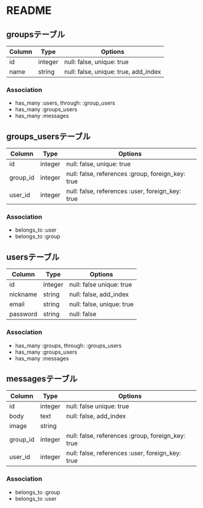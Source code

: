 # README

## groupsテーブル
|Column|Type|Options|
|------|----|-------|
|id|integer|null: false, unique: true|
|name|string|null: false, unique: true, add_index|
### Association
- has_many :users, through: :group_users
- has_many :groups_users
- has_many :messages

## groups_usersテーブル
|Column|Type|Options|
|------|----|-------|
|id|integer|null: false, unique: true|
|group_id|integer|null: false, references :group, foreign_key: true|
|user_id|integer|null: false, references :user, foreign_key: true|
### Association
- belongs_to :user
- belongs_to :group

## usersテーブル
|Column|Type|Options|
|------|----|-------|
|id|integer|null: false unique: true|
|nickname|string|null: false, add_index|
|email|string|null: false, unique: true|
|password|string|null: false|
### Association
- has_many :groups, through: :groups_users
- has_many :groups_users
- has_many :messages

## messagesテーブル
|Column|Type|Options|
|------|----|-------|
|id|integer|null: false unique: true|
|body|text|null: false, add_index|
|image|string||
|group_id|integer|null: false, references :group, foreign_key: true|
|user_id|integer|null: false, references :user, foreign_key: true|
### Association
- belongs_to :group
- belongs_to :user
